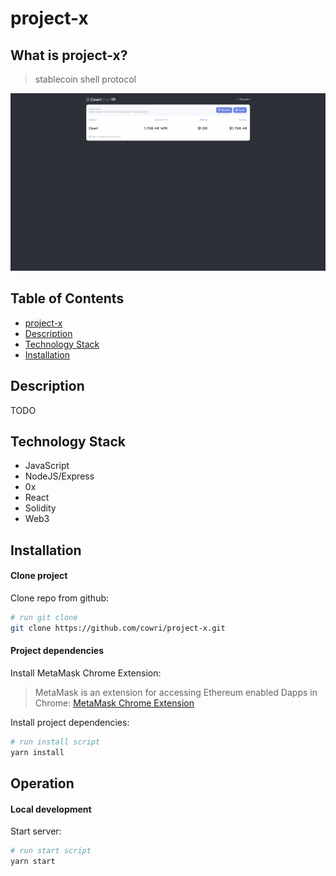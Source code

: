 # project-x
## What is project-x?
 > stablecoin shell protocol
 
 ![project-x Demo](./project-x.png "project-x Demo png")
 
## Table of Contents

* [project-x](#project-x)
* [Description](#description)
* [Technology Stack](#technology-stack)
* [Installation](#installation)

## Description 

TODO

## Technology Stack

 * JavaScript
 * NodeJS/Express
 * 0x
 * React
 * Solidity
 * Web3

## Installation

#### Clone project
Clone repo from github:
```sh
# run git clone
git clone https://github.com/cowri/project-x.git
```

#### Project dependencies

Install MetaMask Chrome Extension:
> MetaMask is an extension for accessing Ethereum enabled Dapps in Chrome:
[MetaMask Chrome Extension](https://chrome.google.com/webstore/detail/metamask/nkbihfbeogaeaoehlefnkodbefgpgknn "MetaMask Chrome Extension]")

Install project dependencies:
```sh
# run install script
yarn install
```

## Operation

#### Local development

Start server:
```sh
# run start script
yarn start
```
